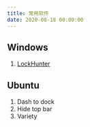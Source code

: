 ```yaml
---
title: 常用软件
date: 2020-08-18 00:00:00
---
```


## Windows

1. [LockHunter](https://lockhunter.com/)

## Ubuntu

1. Dash to dock
2. Hide top bar
3. Variety

